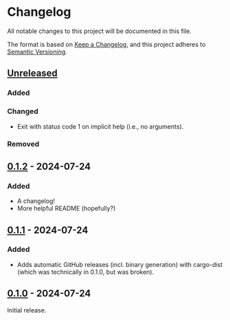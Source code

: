 # Changelog

All notable changes to this project will be documented in this file.

The format is based on [Keep a Changelog](https://keepachangelog.com/en/1.1.0/),
and this project adheres to [Semantic Versioning](https://semver.org/spec/v2.0.0.html).

## [Unreleased]

### Added

### Changed

- Exit with status code 1 on implicit help (i.e., no arguments).

### Removed

## [0.1.2] - 2024-07-24

### Added

- A changelog!
- More helpful README (hopefully?)

## [0.1.1] - 2024-07-24

### Added

- Adds automatic GitHub releases (incl. binary generation) with
  cargo-dist (which was technically in 0.1.0, but was broken).

## [0.1.0] - 2024-07-24

Initial release.

[Unreleased]: https://github.com/jonhoo/udp-over-tcp/compare/v1.1.2...HEAD
[0.1.2]: https://github.com/jonhoo/udp-over-tcp/compare/v0.1.1...v0.1.2
[0.1.1]: https://github.com/jonhoo/udp-over-tcp/compare/v0.1.0...v0.1.1
[0.1.0]: https://github.com/jonhoo/udp-over-tcp/releases/tag/v0.1.0
